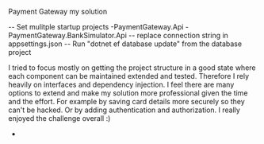 Payment Gateway my solution

-- Set mulitple startup projects 
	-PaymentGateway.Api
	-PaymentGateway.BankSimulator.Api
-- replace connection string in appsettings.json
-- Run "dotnet ef database update" from the database project

I tried to focus mostly on getting the project structure in a good state where each component can be maintained extended and tested.
Therefore I rely heavily on interfaces and dependency injection.
I feel there are many options to extend and make my solution more professional given the time and the effort.
For example by saving card details more securely so they can't be hacked. Or by adding authentication and authorization.
I really enjoyed the challenge overall :)


- 